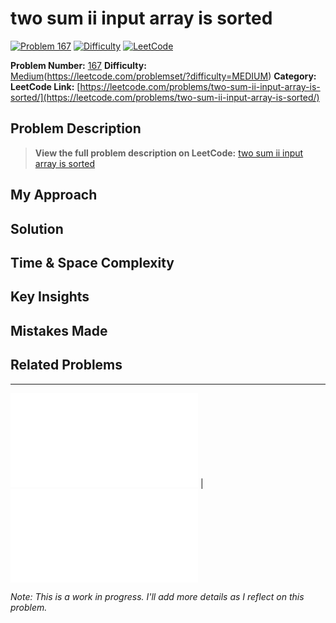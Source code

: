 # two sum ii input array is sorted

[![Problem 167](https://img.shields.io/badge/Problem-167-blue?style=for-the-badge&logo=leetcode)](https://leetcode.com/problems/two-sum-ii-input-array-is-sorted/)
[![Difficulty](https://img.shields.io/badge/Difficulty-Medium-orange?style=for-the-badge)](https://leetcode.com/problemset/?difficulty=MEDIUM)
[![LeetCode](https://img.shields.io/badge/LeetCode-View%20Problem-orange?style=for-the-badge&logo=leetcode)](https://leetcode.com/problems/two-sum-ii-input-array-is-sorted/)

**Problem Number:** [167](https://leetcode.com/problems/two-sum-ii-input-array-is-sorted/)
**Difficulty:** [Medium](https://leetcode.com/problemset/?difficulty=MEDIUM)(https://leetcode.com/problemset/?difficulty=MEDIUM)
**Category:** 
**LeetCode Link:** [https://leetcode.com/problems/two-sum-ii-input-array-is-sorted/](https://leetcode.com/problems/two-sum-ii-input-array-is-sorted/)

## Problem Description

> **View the full problem description on LeetCode:** [two sum ii input array is sorted](https://leetcode.com/problems/two-sum-ii-input-array-is-sorted/)

## My Approach

## Solution

## Time & Space Complexity

## Key Insights

## Mistakes Made

## Related Problems

---

[![Back to Index](../../README.md#-problem-index)](../../README.md#-problem-index) | [![View Solution](../exercises/167.two-sum-ii-input-array-is-sorted.py)](../exercises/167.two-sum-ii-input-array-is-sorted.py)

*Note: This is a work in progress. I'll add more details as I reflect on this problem.*
